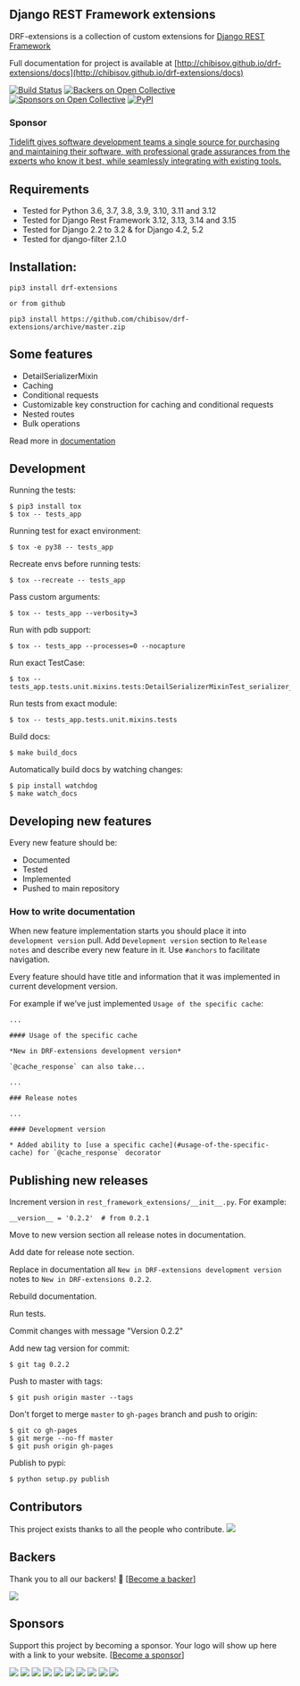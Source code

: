 ## Django REST Framework extensions

DRF-extensions is a collection of custom extensions for [Django REST Framework](https://github.com/tomchristie/django-rest-framework)

Full documentation for project is available at [http://chibisov.github.io/drf-extensions/docs](http://chibisov.github.io/drf-extensions/docs)

[![Build Status](https://travis-ci.org/chibisov/drf-extensions.svg?branch=master)](https://travis-ci.org/chibisov/drf-extensions)
[![Backers on Open Collective](https://opencollective.com/drf-extensions/backers/badge.svg)](#backers) [![Sponsors on Open Collective](https://opencollective.com/drf-extensions/sponsors/badge.svg)](#sponsors) [![PyPI](https://img.shields.io/pypi/v/drf-extensions.svg)](https://pypi.python.org/pypi/drf-extensions)

### Sponsor

[Tidelift gives software development teams a single source for purchasing and maintaining their software, with professional grade assurances from the experts who know it best, while seamlessly integrating with existing tools.](https://tidelift.com/subscription/pkg/pypi-drf-extensions?utm_source=pypi-drf-extensions&utm_medium=referral&utm_campaign=readme)


## Requirements

* Tested for Python 3.6, 3.7, 3.8, 3.9, 3.10, 3.11 and 3.12
* Tested for Django Rest Framework 3.12, 3.13, 3.14 and 3.15
* Tested for Django 2.2 to 3.2 & for Django 4.2, 5.2
* Tested for django-filter 2.1.0

## Installation:

    pip3 install drf-extensions
    
    or from github
    
    pip3 install https://github.com/chibisov/drf-extensions/archive/master.zip

## Some features

* DetailSerializerMixin
* Caching
* Conditional requests
* Customizable key construction for caching and conditional requests
* Nested routes
* Bulk operations

Read more in [documentation](http://chibisov.github.io/drf-extensions/docs)

## Development

Running the tests:

    $ pip3 install tox
    $ tox -- tests_app

Running test for exact environment:

    $ tox -e py38 -- tests_app

Recreate envs before running tests:

    $ tox --recreate -- tests_app

Pass custom arguments:

    $ tox -- tests_app --verbosity=3

Run with pdb support:

    $ tox -- tests_app --processes=0 --nocapture

Run exact TestCase:

    $ tox -- tests_app.tests.unit.mixins.tests:DetailSerializerMixinTest_serializer_detail_class

Run tests from exact module:

    $ tox -- tests_app.tests.unit.mixins.tests

Build docs:

    $ make build_docs

Automatically build docs by watching changes:

    $ pip install watchdog
    $ make watch_docs

## Developing new features

Every new feature should be:

* Documented
* Tested
* Implemented
* Pushed to main repository

### How to write documentation

When new feature implementation starts you should place it into `development version` pull. Add `Development version`
section to `Release notes` and describe every new feature in it. Use `#anchors` to facilitate navigation.

Every feature should have title and information that it was implemented in current development version.

For example if we've just implemented `Usage of the specific cache`:

    ...

    #### Usage of the specific cache

    *New in DRF-extensions development version*

    `@cache_response` can also take...

    ...

    ### Release notes

    ...

    #### Development version

    * Added ability to [use a specific cache](#usage-of-the-specific-cache) for `@cache_response` decorator

## Publishing new releases

Increment version in `rest_framework_extensions/__init__.py`. For example:

    __version__ = '0.2.2'  # from 0.2.1

Move to new version section all release notes in documentation.

Add date for release note section.

Replace in documentation all `New in DRF-extensions development version` notes to `New in DRF-extensions 0.2.2`.

Rebuild documentation.

Run tests.

Commit changes with message "Version 0.2.2"

Add new tag version for commit:

    $ git tag 0.2.2

Push to master with tags:

    $ git push origin master --tags

Don't forget to merge `master` to `gh-pages` branch and push to origin:

    $ git co gh-pages
    $ git merge --no-ff master
    $ git push origin gh-pages

Publish to pypi:

    $ python setup.py publish

## Contributors

This project exists thanks to all the people who contribute. <img src="https://opencollective.com/drf-extensions/contributors.svg?width=890&button=false" />


## Backers

Thank you to all our backers! 🙏 [[Become a backer](https://opencollective.com/drf-extensions#backer)]

<a href="https://opencollective.com/drf-extensions#backers" target="_blank"><img src="https://opencollective.com/drf-extensions/backers.svg?width=890"></a>


## Sponsors

Support this project by becoming a sponsor. Your logo will show up here with a link to your website. [[Become a sponsor](https://opencollective.com/drf-extensions#sponsor)]

<a href="https://opencollective.com/drf-extensions/sponsor/0/website" target="_blank"><img src="https://opencollective.com/drf-extensions/sponsor/0/avatar.svg"></a>
<a href="https://opencollective.com/drf-extensions/sponsor/1/website" target="_blank"><img src="https://opencollective.com/drf-extensions/sponsor/1/avatar.svg"></a>
<a href="https://opencollective.com/drf-extensions/sponsor/2/website" target="_blank"><img src="https://opencollective.com/drf-extensions/sponsor/2/avatar.svg"></a>
<a href="https://opencollective.com/drf-extensions/sponsor/3/website" target="_blank"><img src="https://opencollective.com/drf-extensions/sponsor/3/avatar.svg"></a>
<a href="https://opencollective.com/drf-extensions/sponsor/4/website" target="_blank"><img src="https://opencollective.com/drf-extensions/sponsor/4/avatar.svg"></a>
<a href="https://opencollective.com/drf-extensions/sponsor/5/website" target="_blank"><img src="https://opencollective.com/drf-extensions/sponsor/5/avatar.svg"></a>
<a href="https://opencollective.com/drf-extensions/sponsor/6/website" target="_blank"><img src="https://opencollective.com/drf-extensions/sponsor/6/avatar.svg"></a>
<a href="https://opencollective.com/drf-extensions/sponsor/7/website" target="_blank"><img src="https://opencollective.com/drf-extensions/sponsor/7/avatar.svg"></a>
<a href="https://opencollective.com/drf-extensions/sponsor/8/website" target="_blank"><img src="https://opencollective.com/drf-extensions/sponsor/8/avatar.svg"></a>
<a href="https://opencollective.com/drf-extensions/sponsor/9/website" target="_blank"><img src="https://opencollective.com/drf-extensions/sponsor/9/avatar.svg"></a>


